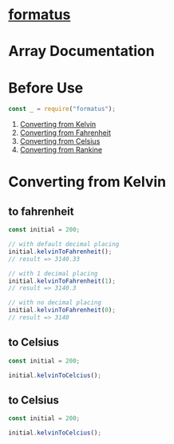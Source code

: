 # [formatus](../README.md)

# Array Documentation

# Before Use

```js
const _ = require("formatus");
```

1. [Converting from Kelvin](#converting-from-kelvin)
2. [Converting from Fahrenheit](#converting-from-fahrenheit)
3. [Converting from Celsius](#converting-from-celcius)
4. [Converting from Rankine](#converting-from-rankie)

# Converting from Kelvin

## to fahrenheit

```js
const initial = 200;

// with default decimal placing
initial.kelvinToFahrenheit();
// result => 3140.33

// with 1 decimal placing
initial.kelvinToFahrenheit(1);
// result => 3140.3

// with no decimal placing
initial.kelvinToFahrenheit(0);
// result => 3140
```

## to Celsius

```js
const initial = 200;

initial.kelvinToCelcius();
```

## to Celsius

```js
const initial = 200;

initial.kelvinToCelcius();
```
